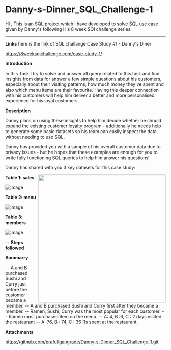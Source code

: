# Danny-s-Dinner_SQL_Challenge-1
Hi , This is an SQL project which i have developed to solve SQL use case given by Danny's following His 8 week SQl challenge series.

----------------------------------------------------------------------------------------------------------------------------------------
**Links** here is the link of SQL challange Case Study #1 - Danny's Diner

https://8weeksqlchallenge.com/case-study-1/

**Introduction**

In this Task I try to solve and answer all query related to this task and find insights from data for answer a few simple questions about his customers, especially about their visiting patterns, how much money they’ve spent and also which menu items are their favourite. Having this deeper connection with his customers will help him deliver a better and more personalised experience for his loyal customers.

**Description**

Danny plans on using these insights to help him decide whether he should expand the existing customer loyalty program - additionally he needs help to generate some basic datasets so his team can easily inspect the data without needing to use SQL.

Danny has provided you with a sample of his overall customer data due to privacy issues - but he hopes that these examples are enough for you to write fully functioning SQL queries to help him answer his questions!

Danny has shared with you 3 key datasets for this case study:

<img align="right" width="400" src="https://user-images.githubusercontent.com/56063563/231941820-802869ac-ff6f-476c-83a6-4e82a65c7a48.png">

**Table 1: sales**

![image](https://user-images.githubusercontent.com/56063563/231946556-4e9606e6-55c9-46ab-ab4e-03c1b7f771b3.png)  

**Table 2: menu** 

![image](https://user-images.githubusercontent.com/56063563/231946919-bfc8a06e-d679-4b69-ab8d-7d63b36e316f.png)

**Table 3: members**

![image](https://user-images.githubusercontent.com/56063563/231946795-9a2ccc48-6e01-456a-b61c-989413ea8928.png)

-- **Steps followed**

**Summarry**

-- A and B purchased Sushi and Curry just before the customer became a member.
-- A and B purchased Sushi and Curry first after they became a member.
-- Ramen, Sushi, Curry was the most popular for each customer.
-- Ramen most purchased item on the menu.
-- A: 4, B :6, C : 2 days visited the restaurant
-- A: 76, B : 74, C : 36 Rs spent at the restaurant.

**Attachments**

https://github.com/prafullgangrade/Danny-s-Dinner_SQL_Challenge-1.git
